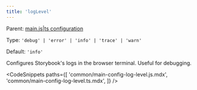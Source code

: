 ```yaml
---
title: 'logLevel'
---
```


Parent: [main.js|ts configuration](./Overview.md)

Type: `'debug' | 'error' | 'info' | 'trace' | 'warn'`

Default: `'info'`

Configures Storybook's logs in the browser terminal. Useful for debugging.

<!-- prettier-ignore-start -->

<CodeSnippets
  paths={[
    'common/main-config-log-level.js.mdx',
    'common/main-config-log-level.ts.mdx',
  ]}
/>

<!-- prettier-ignore-end -->
